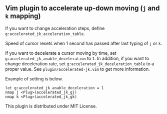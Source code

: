 ## Vim plugin to accelerate up-down moving (`j` and `k` mapping)

If you want to change acceleration steps, define `g:accelerated_jk_acceleration_table`.

Speed of cursor resets when 1 second has passed after last typing of `j` or `k`.

If you want to decelerate a cursor moving by time, set `g:accelerated_jk_anable_deceleration` to `1`.
In addition, if you want to change deceleration rate, set `g:accelerated_jk_deceleration_table` to
a proper value. See `plugin/accelerated-jk.vim` to get more information.

Example of setting is below.

```VimL
let g:accelerated_jk_anable_deceleration = 1
nmap j <Plug>(accelerated_jk_gj)
nmap k <Plug>(accelerated_jk_gk)
```

This plugin is distributed under MIT License.
